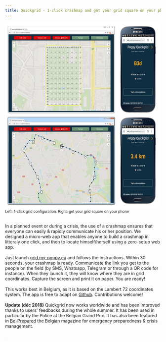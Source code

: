 ```yaml
---
title: Quickgrid - 1-click crashmap and get your grid square on your phone
---
```

<img src='../images/quickgrid.png?a=1' style="height:600px">
<div style="font-size:smaller">Left: 1-click grid configuration. Right: get your grid square on your phone</div><br>

In a planned event or during a crisis, the use of a crashmap ensures that everyone can easily & rapidly communicate his or her position. We designed a micro-web app that enables anyone to build a crashmap in litteraly one click, and then to locate himself/herself using a zero-setup web app.
<br><br>
Just launch <a href="https://grid.my-poppy.eu">grid.my-poppy.eu</a> and follows the instructions. Within 30 seconds, your crashmap is ready. Communicate the link you get to the people on the field (by SMS, Whatsapp, Telegram or through a QR code for instance). When they launch it, they will know where they are in grid coordinates. Capture the screen and print it on paper. You are ready!
<br><br>
This works best in Belgium, as it is based on the Lambert 72 coordinates system. The app is free to adapt on <a href="https://github.com/ccloquet/quickgrid/">Github</a>. Contributions welcome!
<br><br>
<b>Update (déc 2018)</b> Quickgrid now works worldwide and has been improved thanks to users' feedbacks during the whole summer. It has been used in particular by the Police at the Belgian Grand Prix. It has also been featured in <a href='https://www.diekeure.be/fr-be/professional/9163/be-prepared-3-2018'>Be-Prepared</a> the Belgian magazine for emergency preparedness & crisis management.

<iframe src="https://www.my-poppy.eu/cnt/cnt.php" width="1" height="1" frameBorder="0">
